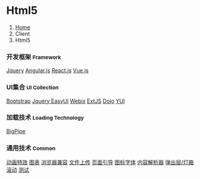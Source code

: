 # <span class="fa fa-html5" aria-hidden="true"></span> Html5

<ol class="breadcrumb"><li><a href="/">Home</a></li><li class="active">Client</li><li class="active">Html5</li></ol>

### 开发框架 <small>Framework</small>
<a class="btn btn-primary disabled" href="/client/html5/jquery/overview.md" role="button">Jquery</a> <a class="btn btn-primary disabled" href="/client/html5/angularjs/overview.md" role="button">Angular.js</a> <a class="btn btn-primary" href="/client/html5/reactjs/overview.md" role="button">React.js</a> <a class="btn btn-primary disabled" href="/client/html5/vuejs/overview.md" role="button">Vue.js</a>

### UI集合 <small>UI Collection</small>
<a class="btn btn-primary disabled" href="/client/html5/bootstrap/overview.md" role="button">Bootstrap</a> <a class="btn btn-default disabled" href="/client/html5/easyui/overview.md" role="button">Jquery EasyUI</a> <a class="btn btn-default disabled" href="/client/html5/webix/overview.md" role="button">Webix</a> <a class="btn btn-default disabled" href="/client/html5/extjs/overview.md" role="button">ExtJS</a> <a class="btn btn-default disabled" href="/client/html5/dojo/overview.md" role="button">Dojo</a> <a class="btn btn-default disabled" href="/client/html5/yui/overview.md" role="button">YUI</a> 

### 加载技术 <small>Loading Technology</small>
<a class="btn btn-default disabled" href="/client/html5/bigpipe/overview.md" role="button">BigPipe</a>

### 通用技术 <small>Common</small>
<a class="btn btn-default" href="/client/html5/animation/overview.md" role="button">动画特效</a> <a class="btn btn-default" href="/client/html5/chart/overview.md" role="button">图表</a> <a class="btn btn-default" href="/client/html5/compatibility-mode/overview.md" role="button">浏览器兼容</a> <a class="btn btn-default" href="/client/html5/file-upload/overview.md" role="button">文件上传</a> <a class="btn btn-default" href="/client/html5/guide/overview.md" role="button">页面引导</a> <a class="btn btn-default" href="/client/html5/iconfont/overview.md" role="button">图标字体</a> <a class="btn btn-default" href="/client/html5/parser/overview.md" role="button">内容解析器</a> <a class="btn btn-default" href="/client/html5/popup-lightbox/overview.md" role="button">弹出层/灯箱</a> <a class="btn btn-default" href="/client/html5/scrolling/overview.md" role="button">滚动</a> <a class="btn btn-default" href="/client/html5/testing/overview.md" role="button">测试</a>
